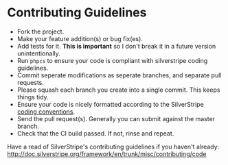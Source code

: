 # Contributing Guidelines

* Fork the project.
* Make your feature addition(s) or bug fix(es).
* Add tests for it. **This is important** so I don't break it in a future version unintentionally.
* Run `phpcs` to ensure your code is compliant with silverstripe coding guidelines.
* Commit seperate modifications as seperate branches, and separate pull requests.
* Please squash each branch you create into a single commit. This keeps things tidy.
* Ensure your code is nicely formatted according to the SilverStripe [coding conventions](http://doc.silverstripe.org/framework/en/trunk/misc/coding-conventions).
* Send the pull request(s). Generally you can submit against the master branch.
* Check that the CI build passed. If not, rinse and repeat.

Have a read of SilverStripe's contributing guidelines if you haven't already: http://doc.silverstripe.org/framework/en/trunk/misc/contributing/code
